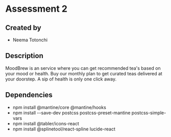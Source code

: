 # Assessment 2

## Created by
- Neema Totonchi

## Description
MoodBrew is an service where you can get recommended tea's based on your mood or health. Buy our monthly plan to get curated teas delivered at your doorstep. A sip of health is only one click away.

## Dependencies
- npm install @mantine/core @mantine/hooks
- npm install --save-dev postcss postcss-preset-mantine postcss-simple-vars
- npm install  @tabler/icons-react
- npm install @splinetool/react-spline lucide-react
